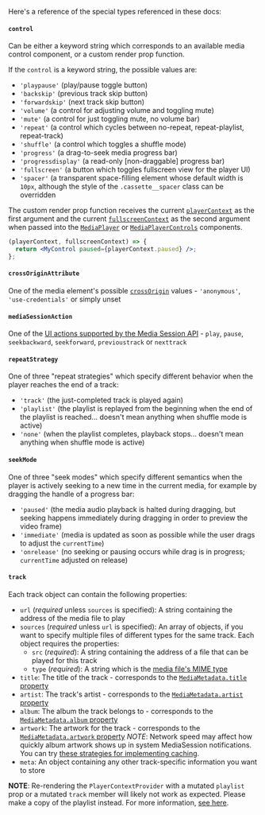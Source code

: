 Here's a reference of the special types referenced in these docs:

#### `control`

Can be either a keyword string which corresponds to an available media control
component, or a custom render prop function.

If the `control` is a keyword string, the possible values are:

- `'playpause'` (play/pause toggle button)
- `'backskip'` (previous track skip button)
- `'forwardskip'` (next track skip button)
- `'volume'` (a control for adjusting volume and toggling mute)
- `'mute'` (a control for just toggling mute, no volume bar)
- `'repeat'` (a control which cycles between no-repeat, repeat-playlist, repeat-track)
- `'shuffle'` (a control which toggles a shuffle mode)
- `'progress'` (a drag-to-seek media progress bar)
- `'progressdisplay'` (a read-only [non-draggable] progress bar)
- `'fullscreen'` (a button which toggles fullscreen view for the player UI)
- `'spacer'` (a transparent space-filling element whose default width is
  `10px`, although the style of the `.cassette__spacer` class can be
  overridden

The custom render prop function
receives the current [`playerContext`](#playercontext) as the first argument
and the current [`fullscreenContext`](#fullscreencontext) as the second argument
when passed into the [`MediaPlayer`](#mediaplayer) or
[`MediaPlayerControls`](#mediaplayercontrols) components.

```jsx static
(playerContext, fullscreenContext) => {
  return <MyControl paused={playerContext.paused} />;
};
```

#### `crossOriginAttribute`

One of the media element's possible [`crossOrigin`](https://developer.mozilla.org/en-US/docs/Web/HTML/CORS_settings_attributes) values - `'anonymous'`, `'use-credentials'` or simply unset

#### `mediaSessionAction`

One of the [UI actions supported by the Media Session API](https://developer.mozilla.org/en-US/docs/Web/API/MediaSession/setActionHandler#Syntax) - `play`, `pause`, `seekbackward`, `seekforward`, `previoustrack` or `nexttrack`

#### `repeatStrategy`

One of three "repeat strategies" which specify different behavior when the
player reaches the end of a track:

- `'track'` (the just-completed track is played again)
- `'playlist'` (the playlist is replayed from the beginning when the end of the playlist is reached... doesn't mean anything when shuffle mode is active)
- `'none'` (when the playlist completes, playback stops... doesn't mean anything when shuffle mode is active)

#### `seekMode`

One of three "seek modes" which specify different semantics when the player is
actively seeking to a new time in the current media, for example by dragging
the handle of a progress bar:

- `'paused'` (the media audio playback is halted during dragging, but seeking happens immediately during dragging in order to preview the video frame)
- `'immediate'` (media is updated as soon as possible while the user drags to adjust the `currentTime`)
- `'onrelease'` (no seeking or pausing occurs while drag is in progress; `currentTime` adjusted on release)

#### `track`

Each track object can contain the following properties:

- `url` (_required_ unless `sources` is specified): A string containing the address of the media file to play
- `sources` (_required_ unless `url` is specified): An array of objects, if you want to specify multiple files of different types for the same track. Each object requires the properties:
  - `src` (_required_): A string containing the address of a file that can be played for this track
  - `type` (_required_): A string which is the [media file's MIME type](https://developer.mozilla.org/en-US/docs/Web/HTML/Supported_media_formats)
- `title`: The title of the track - corresponds to the [`MediaMetadata.title` property](https://wicg.github.io/mediasession/#examples)
- `artist`: The track's artist - corresponds to the [`MediaMetadata.artist` property](https://wicg.github.io/mediasession/#examples)
- `album`: The album the track belongs to - corresponds to the [`MediaMetadata.album` property](https://wicg.github.io/mediasession/#examples)
- `artwork`: The artwork for the track - corresponds to the [`MediaMetadata.artwork` property](https://wicg.github.io/mediasession/#examples)
  _NOTE_: Network speed may affect how quickly album artwork shows up in system MediaSession notifications. You can try [these strategies for implementing caching](https://developers.google.com/web/updates/2017/02/media-session#make_it_play_nice_offline).
- `meta`: An object containing any other track-specific information you want to store

**NOTE**: Re-rendering the `PlayerContextProvider` with a mutated `playlist` prop or a mutated `track` member will likely not work as expected. Please make a copy of the playlist instead. For more information, [see here](#dont-mutate-playlists).
